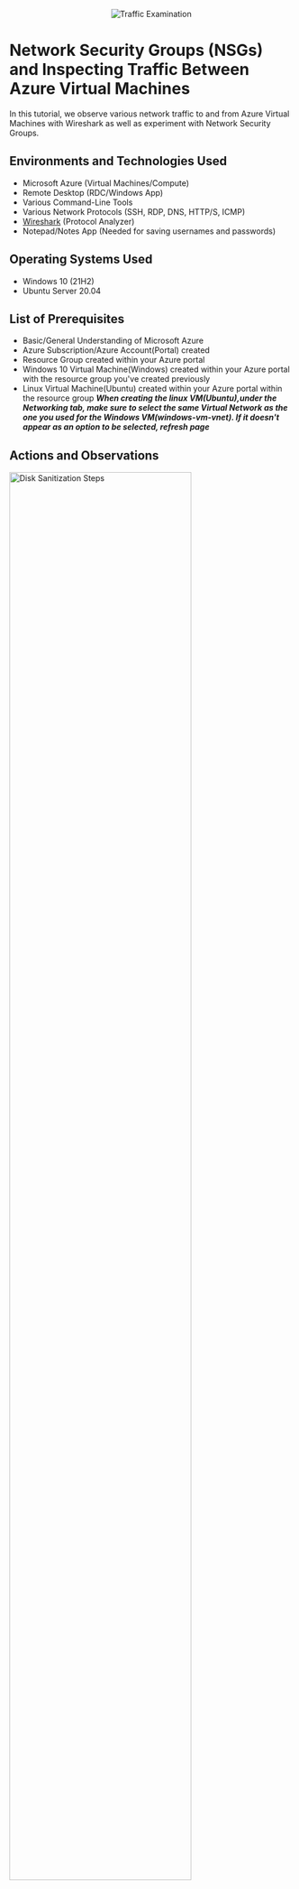 <p align="center">
<img src="https://i.imgur.com/Ua7udoS.png" alt="Traffic Examination"/>
</p>

<h1>Network Security Groups (NSGs) and Inspecting Traffic Between Azure Virtual Machines</h1>
In this tutorial, we observe various network traffic to and from Azure Virtual Machines with Wireshark as well as experiment with Network Security Groups. <br />


<h2>Environments and Technologies Used</h2>

- Microsoft Azure (Virtual Machines/Compute)
- Remote Desktop (RDC/Windows App)
- Various Command-Line Tools
- Various Network Protocols (SSH, RDP, DNS, HTTP/S, ICMP)
- <a href="https://www.wireshark.org/">Wireshark</a> (Protocol Analyzer)
- Notepad/Notes App (Needed for saving usernames and passwords)

<h2>Operating Systems Used </h2>

- Windows 10 (21H2)
- Ubuntu Server 20.04

<h2>List of Prerequisites</h2>

- Basic/General Understanding of Microsoft Azure
- Azure Subscription/Azure Account(Portal) created
- Resource Group created within your Azure portal
- Windows 10 Virtual Machine(Windows) created within your Azure portal with the resource group you've created previously
- Linux Virtual Machine(Ubuntu) created within your Azure portal within the resource group <strong>*When creating the linux VM(Ubuntu),under the Networking tab,  make sure to select the same Virtual Network as the one you used for the Windows VM(windows-vm-vnet). If it doesn't appear as an option to be selected, refresh page*</strong>

<h2>Actions and Observations</h2>
<p>
<img src="https://i.imgur.com/y9bwKCU.jpeg" height="80%" width="80%" alt="Disk Sanitization Steps"/>
</p>
<p>
  <h3>Observe ICMP Traffic</h3>
<ol>
  <li>Log in to the Windows virtual machine (VM).</li>
  <li>
    Open a web browser within the VM and navigate to the following URL to download Wireshark:
    <a href="https://www.wireshark.org/">https://www.wireshark.org/</a>
  </li>
  <li>Download and install Wireshark by following the on-screen instructions.</li>
  <li>Once installed, launch Wireshark.</li>
  <li>In the main interface, locate and select the <strong>Ethernet</strong> interface.</li>
  <li>Click the <strong>blue shark fin icon</strong> in the top-left corner to start packet capture on the selected interface.</li>
  <li>In the display filter bar, type <code>icmp</code> and press <strong>Enter</strong> to filter for ICMP packets.</li>
  <li>Navigate to the <strong>Azure portal</strong>, go to the <strong>Overview</strong> section of your Linux VM, and copy the <strong>private IP address</strong>.</li>
  <li>Return to the Windows VM and open <strong>PowerShell</strong>.</li>
  <li>
    In PowerShell, ping the private IP address of the Linux VM using the following command:
    <br><code>ping &lt;linux-vm-private-ip&gt;</code>
  </li>
  <li>Switch back to Wireshark and observe the capture for ICMP packets corresponding to the ping requests and replies.</li>
  <li>
    Additionally, ping a public website (e.g., www.google.com) from PowerShell using the command:
    <br><code>ping www.google.com</code>
  </li>
  <li>Continue monitoring ICMP packet activity in Wireshark for both internal and external ping attempts.</li>
</ol>
</p>
<br />

<p>
<img src="https://i.imgur.com/vhOaoMk.jpeg" height="80%" width="80%" alt="Disk Sanitization Steps"/>
</p>
<p>
  <h3>Configuring a Firewall Network Security Group</h3>
<ol>
  <li>Open <strong>PowerShell</strong> on your Windows VM if it is not already open.</li>
  <li>
    Execute a continuous ping to the Linux VM's private IP address by entering the following command:
    <br><code>ping &lt;linux-vm-private-ip&gt; -t</code>
  </li>
  <li>In the <strong>Azure portal</strong>, navigate to the <strong>Virtual Machines</strong> section and select your <strong>Linux VM</strong>.</li>
  <li>Click on the <strong>Networking</strong> tab, then select <strong>Network settings</strong>.</li>
  <li>Locate the <strong>Network Security Group (NSG)</strong> associated with the Linux VM (e.g., <em>linux-vm-nsg</em>) and click on it.</li>
  <li>Within the NSG settings, click on the <strong>Inbound security rules</strong> tab, then click <strong>Add</strong> to create a new rule.</li>
  <li>
    Configure the new inbound rule with the following values:
    <ol>
      <li><strong>Source</strong>: Any</li>
      <li><strong>Source port ranges</strong>: *</li>
      <li><strong>Destination</strong>: Any</li>
      <li><strong>Service</strong>: Custom</li>
      <li><strong>Destination port ranges</strong>: *</li>
      <li><strong>Protocol</strong>: ICMPv4</li>
      <li><strong>Action</strong>: Deny</li>
      <li><strong>Priority</strong>: 290</li>
    </ol>
  </li>
  <li>Click <strong>Add</strong> to apply the rule.</li>
  <li>Return to <strong>PowerShell</strong> on the Windows VM and observe that the ping requests now time out, indicating that ICMP traffic is being blocked.</li>
  <li>Go back to the <strong>Azure portal</strong>, navigate to the NSG's <strong>Inbound security rules</strong>, and delete the rule you just created.</li>
  <li>After the rule has been removed, return to <strong>PowerShell</strong> and observe that ICMP traffic has resumed and ping replies are being received.</li>
  <li>Press <strong>Ctrl + C</strong> in PowerShell to stop the continuous ping and end the Wireshark capture.</li>
</ol>
</p>
<br />

<p>
<img src="https://i.imgur.com/z5xTf4i.jpeg" height="80%" width="80%" alt="Disk Sanitization Steps"/>
</p>
<p>
<h3>Capturing SSH Traffic from Windows VM to Linux VM using Wireshark</h3>
  <ol>
  <li>Log back into the <strong>Windows VM</strong> if you are not already signed in.</li>
  <li>Open the <strong>Wireshark</strong> application by searching for it from the <strong>Start Menu</strong>.</li>
  <li>Select the <strong>Ethernet</strong> interface by clicking or highlighting it, then start a packet capture by clicking the <strong>blue shark fin icon</strong> in the upper-left corner.</li>
  <li>In the display filter bar, type <code>ssh</code> and press <strong>Enter</strong> to filter for SSH traffic.</li>
  <li>Open <strong>PowerShell</strong> within the Windows VM.</li>
  <li>Locate the <strong>private IP address</strong> of your Linux VM by navigating to its <strong>Overview</strong> page in the <strong>Azure portal</strong>.</li>
  <li>
    In PowerShell, initiate an SSH connection by entering the following command:
    <br><code>ssh &lt;vm-username&gt;@&lt;private-ip-address&gt;</code>
    <br>Replace <code>&lt;vm-username&gt;</code> with your Linux VM's username and <code>&lt;private-ip-address&gt;</code> with the actual private IP.
  </li>
  <li>When prompted to continue connecting, type <code>yes</code> and press <strong>Enter</strong>.</li>
  <li>If you are not immediately prompted to enter a password, repeat the SSH command.</li>
  <li>When entering your password, note that no characters will appear—this is normal. After typing the password, press <strong>Enter</strong>.</li>
  <li>Once connected, you will have terminal access to the Linux VM from within the Windows VM.</li>
  <li>To verify the connection, type <code>id</code> to display the current user.</li>
  <li>Type <code>hostname</code> to display the Linux VM’s hostname.</li>
  <li>Optionally, type random characters or run commands to observe SSH traffic in Wireshark.</li>
  <li>When finished, type <code>exit</code> in PowerShell to terminate the SSH session.</li>
</ol>
</p>
<br />

<p>
<img src="https://i.imgur.com/YZPqtfG.png" height="80%" width="80%" alt="Disk Sanitization Steps"/>
</p>
<p>
  <h3>Capturing DHCP Traffic on a Windows VM Using Wireshark and a Batch Script</h3>
<ol>
  <li>Log back into the <strong>Windows VM</strong>.</li>
  <li>Open <strong>Wireshark</strong> by searching for it in the <strong>Start Menu</strong>, then right-click and select <strong>Run as administrator</strong>.</li>
  <li>Start a packet capture by selecting the <strong>Ethernet</strong> interface and clicking the <strong>blue shark fin icon</strong>.</li>
  <li>In the Wireshark display filter bar, type <code>dhcp</code> and press <strong>Enter</strong> to filter the capture for DHCP traffic.</li>
  <li>Open the <strong>Notepad</strong> application by searching for it in the <strong>Start Menu</strong>.</li>
  <li>In Notepad, type the following two commands, each on a separate line:
    <ol>
      <li><code>ipconfig /release</code></li>
      <li><code>ipconfig /renew</code></li>
    </ol>
  </li>
  <li>Save the file as a batch script:
    <ol>
      <li>Click <strong>File</strong> &gt; <strong>Save As</strong>.</li>
      <li>In the <strong>File name</strong> field, enter a name ending in <code>.bat</code> (e.g., <code>dhcp.bat</code>).</li>
      <li>In the <strong>Save as type</strong> dropdown, select <strong>All Files</strong>.</li>
      <li>In the File Explorer address bar, enter <code>c:\ProgramData</code> to navigate to the ProgramData directory.</li>
      <li>Click <strong>Save</strong>.</li>
    </ol>
  </li>
  <li>Open <strong>PowerShell as Administrator</strong>.</li>
  <li>Navigate to the ProgramData folder by typing:
    <br><code>cd c:\ProgramData</code>
  </li>
  <li>Type <code>ls</code> and press <strong>Enter</strong> to verify the batch file is in the folder.</li>
  <li>Run the batch file by typing:
    <br><code>.\&lt;filename&gt;.bat</code>
    <br>Replace <code>&lt;filename&gt;</code> with the name of your file (e.g., <code>.\dhcp.bat</code>).
  </li>
  <li>Wait for the commands to complete. This may disconnect and reconnect your network and possibly sign you out of the VM.</li>
  <li>After signing back in, return to <strong>Wireshark</strong> and observe the captured <strong>DHCP traffic</strong> in the filtered view.</li>
</ol>
</p>
<br />

<p>
<img src="https://i.imgur.com/yubXcUi.jpeg" height="80%" width="80%" alt="Disk Sanitization Steps"/>
</p>
<p>
  <h3>Capturing DNS Traffic Using Wireshark on a Windows VM</h3>
  <ol>
  <li>Log in to the <strong>Windows virtual machine (VM)</strong>.</li>
  <li>Open the <strong>Wireshark</strong> application by searching for it in the <strong>Start Menu</strong>.</li>
  <li>Begin a packet capture by selecting the <strong>Ethernet</strong> interface and clicking the <strong>blue shark fin icon</strong> in the upper-left corner.</li>
  <li>In the Wireshark display filter bar, type <code>dns</code> and press <strong>Enter</strong> to filter the capture for DNS traffic.</li>
  <li>Open <strong>PowerShell</strong> as an administrator.</li>
  <li>In the PowerShell window, type the following command and press <strong>Enter</strong>:
    <br><code>nslookup disney.com</code>
  </li>
  <li>After executing the command, observe that DNS query and response packets appear in Wireshark for <code>disney.com</code>.</li>
  <li>PowerShell will display the IP address associated with <code>disney.com</code>.</li>
</ol>
</p>
<br />

<p>
<img src="https://i.imgur.com/OzvWH9a.jpeg" height="80%" width="80%" alt="Disk Sanitization Steps"/>
</p>
<p>
  <h3>Monitoring RDP Traffic Using Wireshark on a Windows VM</h3>
<ol>
  <li>Log in to the <strong>Windows virtual machine (VM)</strong>.</li>
  <li>Search for <strong>Wireshark</strong> in the <strong>Start Menu</strong> and open the application.</li>
  <li>Select the <strong>Ethernet</strong> interface by clicking or highlighting it, then start a packet capture by clicking the <strong>blue shark fin icon</strong> in the upper-left corner.</li>
  <li>In the Wireshark display filter bar, type <code>tcp.port == 3389</code> and press <strong>Enter</strong>.</li>
  <li>This filter displays traffic associated with the <strong>Remote Desktop Protocol (RDP)</strong>, which uses TCP port 3389.</li>
  <li>Observe the captured packets. You should see a continuous stream of RDP traffic, indicating an active or idle remote desktop session.</li>
</ol>
</p>
<br />



